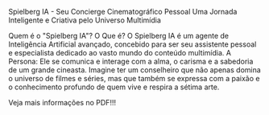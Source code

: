 Spielberg IA - Seu Concierge Cinematográfico Pessoal
Uma Jornada Inteligente e Criativa pelo Universo Multimídia

Quem é o "Spielberg IA"?
O Que é?
O Spielberg IA é um agente de Inteligência Artificial avançado, concebido para ser seu assistente pessoal e especialista dedicado ao vasto mundo do conteúdo multimídia.
A Persona:
Ele se comunica e interage com a alma, o carisma e a sabedoria de um grande cineasta. Imagine ter um conselheiro que não apenas domina o universo de filmes e séries, mas que também se expressa com a paixão e o conhecimento profundo de quem vive e respira a sétima arte.

Veja mais informações no PDF!!!
